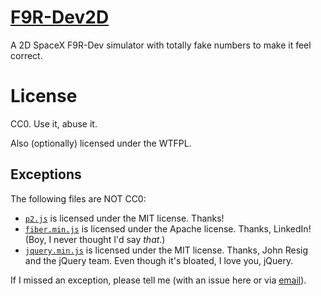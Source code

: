 # [F9R-Dev2D](http://zlsa.github.io/f9r-dev2d/)

A 2D SpaceX F9R-Dev simulator with totally fake numbers to make it feel correct.

# License

CC0. Use it, abuse it.

Also (optionally) licensed under the WTFPL.

## Exceptions

The following files are NOT CC0:

* [`p2.js`](https://github.com/schteppe/p2.js) is licensed
  under the MIT license. Thanks!
* [`fiber.min.js`](https://github.com/linkedin/Fiber) is licensed
  under the Apache license. Thanks, LinkedIn! (Boy, I never thought
  I'd say _that_.)
* [`jquery.min.js`](http://jquery.com/) is licensed under the MIT
  license. Thanks, John Resig and the jQuery team. Even though it's
  bloated, I love you, jQuery.

If I missed an exception, please tell me (with an issue here or via
[email](mailto:zlsa@outlook.com)).
